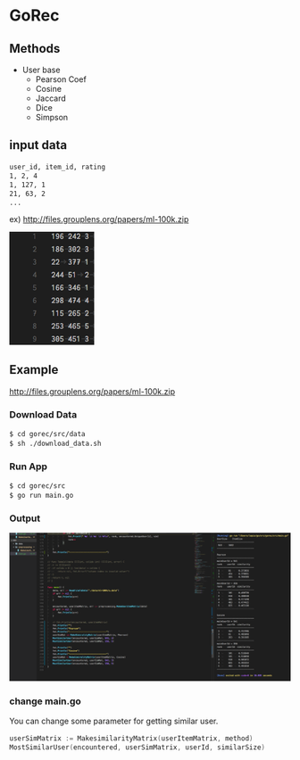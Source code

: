 # GoRec


## Methods

- User base
    - Pearson Coef
    - Cosine
    - Jaccard
    - Dice
    - Simpson

## input data

```
user_id, item_id, rating
1, 2, 4
1, 127, 1
21, 63, 2
...
```
ex) http://files.grouplens.org/papers/ml-100k.zip

<img src="img/data.png">


## Example

http://files.grouplens.org/papers/ml-100k.zip

### Download Data

```sh
$ cd gorec/src/data
$ sh ./download_data.sh
```

### Run App
```sh
$ cd gorec/src
$ go run main.go
```

### Output
<img src="img/sim.png">


### change main.go

You can change some parameter for getting similar user.

```go
userSimMatrix := MakesimilarityMatrix(userItemMatrix, method)
MostSimilarUser(encountered, userSimMatrix, userId, similarSize)
```
